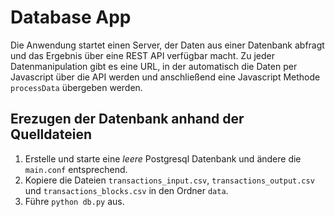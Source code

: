 # Database App
Die Anwendung startet einen Server, der Daten aus einer Datenbank abfragt und das Ergebnis über eine REST API verfügbar
macht. Zu jeder Datenmanipulation gibt es eine URL, in der automatisch die Daten per Javascript über
die API werden und anschließend eine Javascript Methode `processData` übergeben werden.

## Erezugen der Datenbank anhand der Quelldateien
1. Erstelle und starte eine *leere* Postgresql Datenbank und ändere die `main.conf` entsprechend.
2. Kopiere die Dateien  `transactions_input.csv`, `transactions_output.csv` und `transactions_blocks.csv`
in den Ordner `data`.
3. Führe `python db.py` aus.
